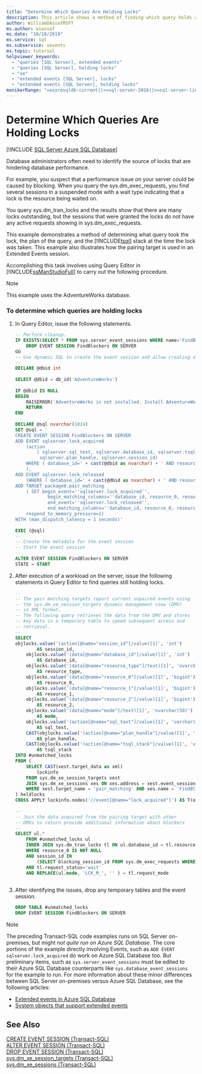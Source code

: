 ```yaml
---
title: "Determine Which Queries Are Holding Locks"
description: This article shows a method of finding which query holds a lock. Database administrators may need to find the source of locks that hinder database performance.
author: WilliamDAssafMSFT
ms.author: wiassaf
ms.date: "10/18/2019"
ms.service: sql
ms.subservice: xevents
ms.topic: tutorial
helpviewer_keywords:
  - "queries [SQL Server], extended events"
  - "queries [SQL Server], holding locks"
  - "xe"
  - "extended events [SQL Server], locks"
  - "extended events [SQL Server], holding locks"
monikerRange: "=azuresqldb-current||>=sql-server-2016||>=sql-server-linux-2017||=azuresqldb-mi-current"
---
```

# Determine Which Queries Are Holding Locks

[!INCLUDE [SQL Server Azure SQL Database](../../includes/applies-to-version/sql-asdb.md)]

Database administrators often need to identify the source of locks that are hindering database performance.  
  
For example, you suspect that a performance issue on your server could be caused by blocking. When you query the sys.dm_exec_requests, you find several sessions in a suspended mode with a wait type indicating that a lock is the resource being waited on.  
  
You query sys.dm_tran_locks and the results show that there are many locks outstanding, but the sessions that were granted the locks do not have any active requests showing in sys.dm_exec_requests.  
  
This example demonstrates a method of determining what query took the lock, the plan of the query, and the [!INCLUDE[tsql](../../includes/tsql-md.md)] stack at the time the lock was taken. This example also illustrates how the pairing target is used in an Extended Events session.  
  
Accomplishing this task involves using Query Editor in [!INCLUDE[ssManStudioFull](../../includes/ssmanstudiofull-md.md)] to carry out the following procedure.  
  
> [!NOTE]  
>  This example uses the AdventureWorks database.  
  
### To determine which queries are holding locks  
  
1.  In Query Editor, issue the following statements.  
  
    ```sql
    -- Perform cleanup.   
    IF EXISTS(SELECT * FROM sys.server_event_sessions WHERE name='FindBlockers')  
        DROP EVENT SESSION FindBlockers ON SERVER  
    GO  
    -- Use dynamic SQL to create the event session and allow creating a -- predicate on the AdventureWorks database id.  
    --  
    DECLARE @dbid int  
  
    SELECT @dbid = db_id('AdventureWorks')  
  
    IF @dbid IS NULL  
    BEGIN  
        RAISERROR('AdventureWorks is not installed. Install AdventureWorks before proceeding', 17, 1)  
        RETURN  
    END  
  
    DECLARE @sql nvarchar(1024)  
    SET @sql = '  
    CREATE EVENT SESSION FindBlockers ON SERVER  
    ADD EVENT sqlserver.lock_acquired   
        (action   
            ( sqlserver.sql_text, sqlserver.database_id, sqlserver.tsql_stack,  
             sqlserver.plan_handle, sqlserver.session_id)  
        WHERE ( database_id=' + cast(@dbid as nvarchar) + ' AND resource_0!=0)   
        ),  
    ADD EVENT sqlserver.lock_released   
        (WHERE ( database_id=' + cast(@dbid as nvarchar) + ' AND resource_0!=0 ))  
    ADD TARGET package0.pair_matching   
        ( SET begin_event=''sqlserver.lock_acquired'',   
                begin_matching_columns=''database_id, resource_0, resource_1, resource_2, transaction_id, mode'',   
                end_event=''sqlserver.lock_released'',   
                end_matching_columns=''database_id, resource_0, resource_1, resource_2, transaction_id, mode'',  
        respond_to_memory_pressure=1)  
    WITH (max_dispatch_latency = 1 seconds)'  
  
    EXEC (@sql)  
    --   
    -- Create the metadata for the event session  
    -- Start the event session  
    --  
    ALTER EVENT SESSION FindBlockers ON SERVER  
    STATE = START  
    ```  
  
2.  After execution of a workload on the server, issue the following statements in Query Editor to find queries still holding locks.  
  
    ```sql
    --  
    -- The pair matching targets report current unpaired events using   
    -- the sys.dm_xe_session_targets dynamic management view (DMV)  
    -- in XML format.  
    -- The following query retrieves the data from the DMV and stores  
    -- key data in a temporary table to speed subsequent access and  
    -- retrieval.  
    --  
    SELECT   
    objlocks.value('(action[@name="session_id"]/value)[1]', 'int')  
            AS session_id,  
        objlocks.value('(data[@name="database_id"]/value)[1]', 'int')   
            AS database_id,  
        objlocks.value('(data[@name="resource_type"]/text)[1]', 'nvarchar(50)' )   
            AS resource_type,  
        objlocks.value('(data[@name="resource_0"]/value)[1]', 'bigint')   
            AS resource_0,  
        objlocks.value('(data[@name="resource_1"]/value)[1]', 'bigint')   
            AS resource_1,  
        objlocks.value('(data[@name="resource_2"]/value)[1]', 'bigint')   
            AS resource_2,  
        objlocks.value('(data[@name="mode"]/text)[1]', 'nvarchar(50)')   
            AS mode,  
        objlocks.value('(action[@name="sql_text"]/value)[1]', 'varchar(MAX)')   
            AS sql_text,  
        CAST(objlocks.value('(action[@name="plan_handle"]/value)[1]', 'varchar(MAX)') AS xml)   
            AS plan_handle,      
        CAST(objlocks.value('(action[@name="tsql_stack"]/value)[1]', 'varchar(MAX)') AS xml)   
            AS tsql_stack  
    INTO #unmatched_locks  
    FROM (  
        SELECT CAST(xest.target_data as xml)   
            lockinfo  
        FROM sys.dm_xe_session_targets xest  
        JOIN sys.dm_xe_sessions xes ON xes.address = xest.event_session_address  
        WHERE xest.target_name = 'pair_matching' AND xes.name = 'FindBlockers'  
    ) heldlocks  
    CROSS APPLY lockinfo.nodes('//event[@name="lock_acquired"]') AS T(objlocks)  
  
    --  
    -- Join the data acquired from the pairing target with other   
    -- DMVs to return provide additional information about blockers  
    --  
    SELECT ul.*  
        FROM #unmatched_locks ul  
        INNER JOIN sys.dm_tran_locks tl ON ul.database_id = tl.resource_database_id AND ul.resource_type = tl.resource_type  
        WHERE resource_0 IS NOT NULL  
        AND session_id IN   
            (SELECT blocking_session_id FROM sys.dm_exec_requests WHERE blocking_session_id != 0)  
        AND tl.request_status='wait'  
        AND REPLACE(ul.mode, 'LCK_M_', '' ) = tl.request_mode  
  
    ```  
  
3.  After identifying the issues, drop any temporary tables and the event session.  
  
    ```sql
    DROP TABLE #unmatched_locks  
    DROP EVENT SESSION FindBlockers ON SERVER  
    ```  

> [!NOTE]
> The preceding Transact-SQL code examples runs on SQL Server on-premises, but might _not quite run on Azure SQL Database._ The core portions of the example directly involving Events, such as `ADD EVENT sqlserver.lock_acquired` do work on Azure SQL Database too. But preliminary items, such as `sys.server_event_sessions` must be edited to their Azure SQL Database counterparts like `sys.database_event_sessions` for the example to run.
> For more information about these minor differences between SQL Server on-premises versus Azure SQL Database, see the following articles:
> - [Extended events in Azure SQL Database](/azure/sql-database/sql-database-xevent-db-diff-from-svr#transact-sql-differences)
> - [System objects that support extended events](xevents-references-system-objects.md)

## See Also  
 [CREATE EVENT SESSION &#40;Transact-SQL&#41;](../../t-sql/statements/create-event-session-transact-sql.md)   
 [ALTER EVENT SESSION &#40;Transact-SQL&#41;](../../t-sql/statements/alter-event-session-transact-sql.md)   
 [DROP EVENT SESSION &#40;Transact-SQL&#41;](../../t-sql/statements/drop-event-session-transact-sql.md)   
 [sys.dm_xe_session_targets &#40;Transact-SQL&#41;](../../relational-databases/system-dynamic-management-views/sys-dm-xe-session-targets-transact-sql.md)   
 [sys.dm_xe_sessions &#40;Transact-SQL&#41;](../../relational-databases/system-dynamic-management-views/sys-dm-xe-sessions-transact-sql.md)  
  
  
